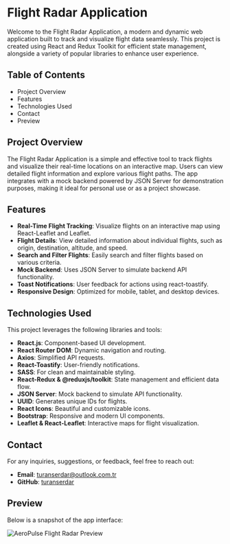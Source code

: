 # Flight Radar Application

Welcome to the Flight Radar Application, a modern and dynamic web application built to track and visualize flight data seamlessly. This project is created using React and Redux Toolkit for efficient state management, alongside a variety of popular libraries to enhance user experience.

## Table of Contents
- Project Overview
- Features
- Technologies Used
- Contact
- Preview

## Project Overview

The Flight Radar Application is a simple and effective tool to track flights and visualize their real-time locations on an interactive map. Users can view detailed flight information and explore various flight paths. The app integrates with a mock backend powered by JSON Server for demonstration purposes, making it ideal for personal use or as a project showcase.

## Features

- **Real-Time Flight Tracking**: Visualize flights on an interactive map using React-Leaflet and Leaflet.
- **Flight Details**: View detailed information about individual flights, such as origin, destination, altitude, and speed.
- **Search and Filter Flights**: Easily search and filter flights based on various criteria.
- **Mock Backend**: Uses JSON Server to simulate backend API functionality.
- **Toast Notifications**: User feedback for actions using react-toastify.
- **Responsive Design**: Optimized for mobile, tablet, and desktop devices.

## Technologies Used

This project leverages the following libraries and tools:

- **React.js**: Component-based UI development.
- **React Router DOM**: Dynamic navigation and routing.
- **Axios**: Simplified API requests.
- **React-Toastify**: User-friendly notifications.
- **SASS**: For clean and maintainable styling.
- **React-Redux & @reduxjs/toolkit**: State management and efficient data flow.
- **JSON Server**: Mock backend to simulate API functionality.
- **UUID**: Generates unique IDs for flights.
- **React Icons**: Beautiful and customizable icons.
- **Bootstrap**: Responsive and modern UI components.
- **Leaflet & React-Leaflet**: Interactive maps for flight visualization.

## Contact

For any inquiries, suggestions, or feedback, feel free to reach out:

- **Email**: turanserdar@outlook.com.tr  
- **GitHub**: [turanserdar](https://github.com/turanserdar)

## Preview

Below is a snapshot of the app interface:

![AeroPulse Flight Radar Preview](https://raw.githubusercontent.com/turanserdar/AeroPulse-FlightRadar-Toolkit-Thunk/main/flight_radar.gif)
